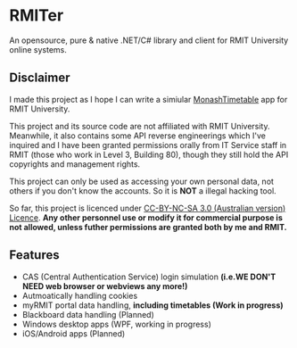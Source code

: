# RMITer
 
An opensource, pure & native .NET/C# library and client for RMIT University online systems.

## Disclaimer

I made this project as I hope I can write a simiular [MonashTimetable](http://joshparnham.com/projects/monash-timetable/) app for RMIT University.

This project and its source code are not affiliated with RMIT University. Meanwhile, it also contains some API reverse engineerings which I've inquired and I have been granted permissions orally from IT Service staff in RMIT (those who work in Level 3, Building 80), though they still hold the API copyrights and management rights.

This project can only be used as accessing your own personal data, not others if you don't know the accounts. So it is **NOT** a illegal hacking tool.

So far, this project is licenced under [CC-BY-NC-SA 3.0 (Australian version) Licence](https://creativecommons.org/licenses/by-nc-sa/3.0/au). **Any other personnel use or modify it for commercial purpose is not allowed, unless futher permissions are granted both by me and RMIT.**

## Features

 - CAS (Central Authentication Service) login simulation **(i.e.WE DON'T NEED web browser or webviews any more!)**
 - Autmoatically handling cookies
 - myRMIT portal data handling, **including timetables (Work in progress)**
 - Blackboard data handling (Planned)
 - Windows desktop apps (WPF, working in progress)
 - iOS/Android apps (Planned)